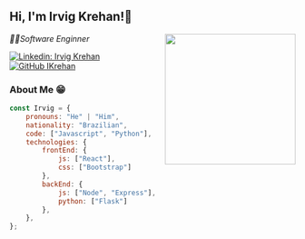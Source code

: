 <h2> Hi, I'm Irvig Krehan!👋</h2>
<img align='right' src="https://media.giphy.com/media/WUlplcMpOCEmTGBtBW/giphy.gif" width="230">
<p><em>👨‍💻Software Enginner</br>
</em></p>

[![Linkedin: Irvig Krehan](https://img.shields.io/badge/-IrvigKrehan-blue?style=flat-square&logo=Linkedin&logoColor=white&link=https://www.linkedin.com/in/irvigkrehan/)](https://www.linkedin.com/in/irvigkrehan/)
[![GitHub IKrehan](https://img.shields.io/github/followers/IKrehan?label=follow&style=social)](https://github.com/IKrehan)

### About Me 😁
```javascript
const Irvig = {
    pronouns: "He" | "Him",
    nationality: "Brazilian",
    code: ["Javascript", "Python"],
    technologies: {
        frontEnd: {
            js: ["React"],
            css: ["Bootstrap"]
        },
        backEnd: {
            js: ["Node", "Express"],
            python: ["Flask"]
        },
    },
};
```

